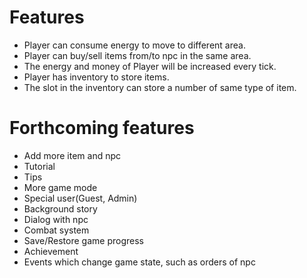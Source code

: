 # Features

* Player can consume energy to move to different area.
* Player can buy/sell items from/to npc in the same area.
* The energy and money of Player will be increased every tick.
* Player has inventory to store items.
* The slot in the inventory can store a number of same type of item. 

# Forthcoming features

* Add more item and npc
* Tutorial
* Tips
* More game mode
* Special user(Guest, Admin)
* Background story 
* Dialog with npc
* Combat system
* Save/Restore game progress
* Achievement
* Events which change game state, such as orders of npc